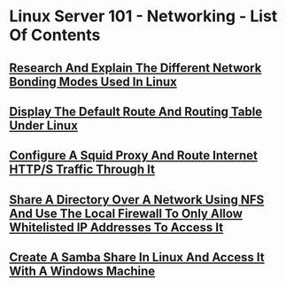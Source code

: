 # Linux Server 101 - Networking - List Of Contents

## [Research And Explain The Different Network Bonding Modes Used In Linux]()

## [Display The Default Route And Routing Table Under Linux]()

## [Configure A Squid Proxy And Route Internet HTTP/S Traffic Through It]()

## [Share A Directory Over A Network Using NFS And Use The Local Firewall To Only Allow Whitelisted IP Addresses To Access It]()

## [Create A Samba Share In Linux And Access It With A Windows Machine]()
